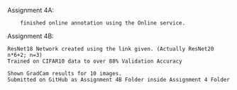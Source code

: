 Assignment 4A:

        finished online annotation using the Online service.

Assignment 4B:

    ResNet18 Network created using the link given. (Actually ResNet20 n*6+2; n=3)
    Trained on CIFAR10 data to over 88% Validation Accuracy
    
    Shown GradCam results for 10 images. 
    Submitted on GitHub as Assignment 4B Folder inside Assignment 4 Folder
